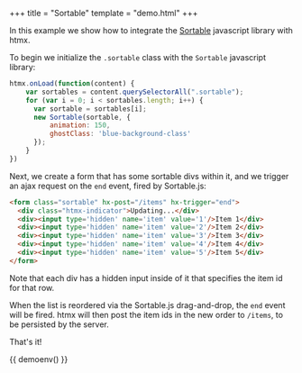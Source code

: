 +++
title = "Sortable"
template = "demo.html"
+++

In this example we show how to integrate the [Sortable](https://sortablejs.github.io/Sortable/)
javascript library with htmx.

To begin we initialize the `.sortable` class with the `Sortable` javascript library:

```js
htmx.onLoad(function(content) {
    var sortables = content.querySelectorAll(".sortable");
    for (var i = 0; i < sortables.length; i++) {
      var sortable = sortables[i];
      new Sortable(sortable, {
          animation: 150,
          ghostClass: 'blue-background-class'
      });
    }
})
```

Next, we create a form that has some sortable divs within it, and we trigger an ajax request on the `end` event, fired
by Sortable.js:

```html
<form class="sortable" hx-post="/items" hx-trigger="end">
  <div class="htmx-indicator">Updating...</div>
  <div><input type='hidden' name='item' value='1'/>Item 1</div>
  <div><input type='hidden' name='item' value='2'/>Item 2</div>
  <div><input type='hidden' name='item' value='3'/>Item 3</div>
  <div><input type='hidden' name='item' value='4'/>Item 4</div>
  <div><input type='hidden' name='item' value='5'/>Item 5</div>
</form>
```

Note that each div has a hidden input inside of it that specifies the item id for that row.

When the list is reordered via the Sortable.js drag-and-drop, the `end` event will be fired.  htmx will then post
the item ids in the new order to `/items`, to be persisted by the server.

That's it!

{{ demoenv() }}

<script src="https://cdn.jsdelivr.net/npm/sortablejs@latest/Sortable.min.js"></script>
<script>

    //=========================================================================
    // Fake Server Side Code
    //=========================================================================
    htmx.onLoad(function(content) {
        var sortables = content.querySelectorAll(".sortable");
        for (var i = 0; i < sortables.length; i++) {
          var sortable = sortables[i];
          new Sortable(sortable, {
              animation: 150,
              ghostClass: 'blue-background-class'
          });
        }
    })
    
    var listItems = [1, 2, 3, 4, 5]
    // routes
    init("/demo", function(request, params){
      return '<form id="example1" class="list-group col sortable" hx-post="/items" hx-trigger="end">' +
      listContents()
      + "\n</form>";
    });
    
    onPost("/items", function (request, params) {
      console.log(params);
      listItems = params.item;
      return listContents();
    });
    
    // templates
    function listContents() {
      return '<div class="htmx-indicator">Updating...</div>' + listItems.map(function(val) {
        return "  <div style='border:1px solid #DEDEDE; padding:12px; margin: 8px; width:200px' ><input type='hidden' name='item' value='" + val + "'/> Item " + val +"</div>";
      }).join("\n");
    }

</script>
